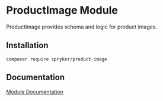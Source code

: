 # ProductImage Module

ProductImage provides schema and logic for product images.

## Installation

```
composer require spryker/product-image
```

## Documentation

[Module Documentation](http://academy.spryker.com/developing_with_spryker/module_guide/products/about_products.html)
